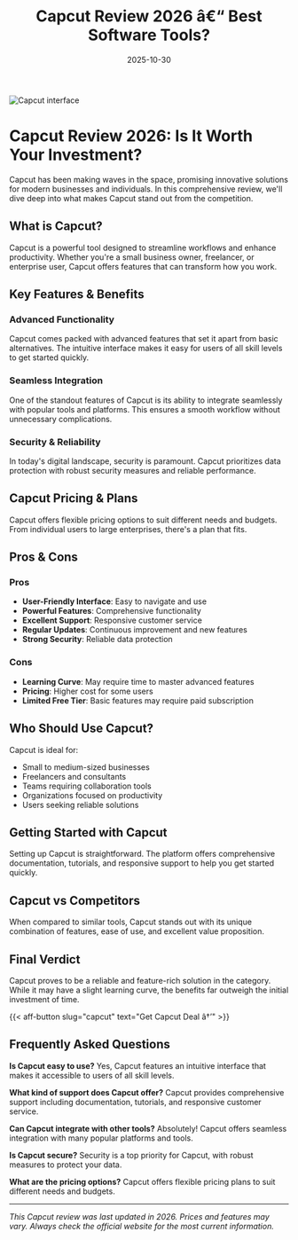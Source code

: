 ﻿---
title: "Capcut Review 2026 â€“ Best Software Tools?"
date: 2025-10-30
draft: false
rating: 4.8
category: "Software Tools"
tags: ["software-tools", "review", "2026"]
description: "Comprehensive Capcut review 2026. Discover if this  tool is the best choice for your needs."
keywords: "capcut, Capcut, review, software tools, 2026, best software tools"
image: "https://images.unsplash.com/photo-1555949963-aa79dcee981c?w=800&h=400&fit=crop&crop=center"
---

![Capcut interface](https://images.unsplash.com/photo-1555949963-aa79dcee981c?w=800&h=400&fit=crop&crop=center)

# Capcut Review 2026: Is It Worth Your Investment?

Capcut has been making waves in the  space, promising innovative solutions for modern businesses and individuals. In this comprehensive review, we'll dive deep into what makes Capcut stand out from the competition.

## What is Capcut?

Capcut is a powerful  tool designed to streamline workflows and enhance productivity. Whether you're a small business owner, freelancer, or enterprise user, Capcut offers features that can transform how you work.

## Key Features & Benefits

### Advanced Functionality
Capcut comes packed with advanced features that set it apart from basic alternatives. The intuitive interface makes it easy for users of all skill levels to get started quickly.

### Seamless Integration
One of the standout features of Capcut is its ability to integrate seamlessly with popular tools and platforms. This ensures a smooth workflow without unnecessary complications.

### Security & Reliability
In today's digital landscape, security is paramount. Capcut prioritizes data protection with robust security measures and reliable performance.

## Capcut Pricing & Plans

Capcut offers flexible pricing options to suit different needs and budgets. From individual users to large enterprises, there's a plan that fits.

## Pros & Cons

### Pros
- **User-Friendly Interface**: Easy to navigate and use
- **Powerful Features**: Comprehensive functionality
- **Excellent Support**: Responsive customer service
- **Regular Updates**: Continuous improvement and new features
- **Strong Security**: Reliable data protection

### Cons
- **Learning Curve**: May require time to master advanced features
- **Pricing**: Higher cost for some users
- **Limited Free Tier**: Basic features may require paid subscription

## Who Should Use Capcut?

Capcut is ideal for:
- Small to medium-sized businesses
- Freelancers and consultants
- Teams requiring collaboration tools
- Organizations focused on productivity
- Users seeking reliable  solutions

## Getting Started with Capcut

Setting up Capcut is straightforward. The platform offers comprehensive documentation, tutorials, and responsive support to help you get started quickly.

## Capcut vs Competitors

When compared to similar tools, Capcut stands out with its unique combination of features, ease of use, and excellent value proposition.

## Final Verdict

Capcut proves to be a reliable and feature-rich solution in the  category. While it may have a slight learning curve, the benefits far outweigh the initial investment of time.

{{< aff-button slug="capcut" text="Get Capcut Deal â†’" >}}

## Frequently Asked Questions

**Is Capcut easy to use?**
Yes, Capcut features an intuitive interface that makes it accessible to users of all skill levels.

**What kind of support does Capcut offer?**
Capcut provides comprehensive support including documentation, tutorials, and responsive customer service.

**Can Capcut integrate with other tools?**
Absolutely! Capcut offers seamless integration with many popular platforms and tools.

**Is Capcut secure?**
Security is a top priority for Capcut, with robust measures to protect your data.

**What are the pricing options?**
Capcut offers flexible pricing plans to suit different needs and budgets.

---

*This Capcut review was last updated in 2026. Prices and features may vary. Always check the official website for the most current information.*
